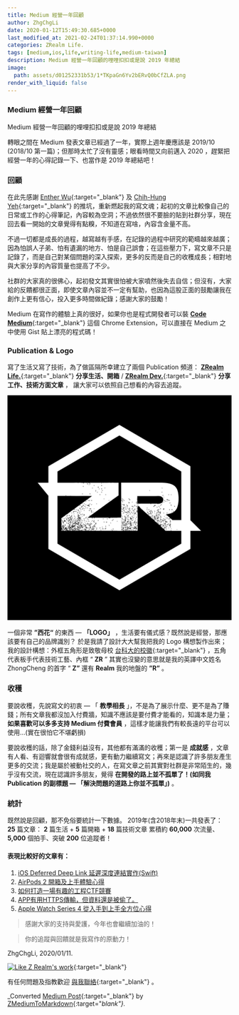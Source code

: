 ```yaml
---
title: Medium 經營一年回顧
author: ZhgChgLi
date: 2020-01-12T15:49:30.685+0000
last_modified_at: 2021-02-24T01:37:14.990+0000
categories: ZRealm Life.
tags: [medium,ios,life,writing-life,medium-taiwan]
description: Medium 經營一年回顧的哩哩扣扣或是說 2019 年總結
image:
  path: assets/d01252331b53/1*TKpaGn6Yv2bERvQ0bCfZLA.png
render_with_liquid: false
---
```


### Medium 經營一年回顧

Medium 經營一年回顧的哩哩扣扣或是說 2019 年總結

轉眼之間在 Medium 發表文章已經過了一年，實際上週年慶應該是 2019/10 \(2018/10 第一篇\)；但那時太忙了沒有靈感；眼看時間又向前邁入 2020 ，趕緊把經營一年的心得記錄一下、也當作是 2019 年總結吧！
### 回顧

在此先感謝 [Enther Wu](https://medium.com/u/f211da1977d0){:target="_blank"} 及 [Chih\-Hung Yeh](https://medium.com/u/baaffcc5aecc){:target="_blank"} 的推坑，重新燃起我的寫文魂；起初的文章比較像自己的日常或工作的心得筆記，內容較為空洞；不過依然很不要臉的貼到社群分享，現在回去看一開始的文章覺得有點糗，不知道在寫啥，內容含金量不高。

不過一切都是成長的過程，越寫越有手感，在記錄的過程中研究的範疇越來越廣；因為怕誤人子弟、怕有遺漏的地方、怕是自己誤會；在這些壓力下，寫文章不只是記錄了，而是自己對某個問題的深入探索，更多的反而是自己的收穫成長；相對地與大家分享的內容質量也提高了不少。

社群的大家真的很佛心，起初發文其實很怕被大家噴然後失去自信；但沒有，大家給的反饋都很正面，即使文章內容並不一定有幫助，也因為這股正面的鼓勵讓我在創作上更有信心，投入更多時間做紀錄；感謝大家的鼓勵！

Medium 在寫作的體驗上真的很好，如果你也是程式開發者可以裝 [**Code Medium**](https://chrome.google.com/webstore/detail/code-medium/dganoageikmadjocbmklfgaejpkdigbe){:target="_blank"} 這個 Chrome Extension，可以直接在 Medium 之中使用 Gist 貼上漂亮的程式碼！
### Publication & Logo

寫了生活又寫了技術，為了做區隔所幸建立了兩個 Publication 頻道： [**ZRealm Life\.**](https://medium.com/zrealm-life){:target="_blank"} **分享生活、開箱** / [**ZRealm Dev\.**](https://medium.com/zrealm-ios-dev){:target="_blank"} **分享工作、技術方面文章** ，
讓大家可以依照自己想看的內容去追蹤。


![](/assets/d01252331b53/1*TKpaGn6Yv2bERvQ0bCfZLA.png)


一個非常 **”西花“** 的東西 — **「LOGO」** ，生活要有儀式感？既然說是經營，那應該要有自己的品牌識別？
於是我請了設計大大幫我把我的 Logo 構想製作出來；我的設計構想：外框五角形是致敬母校 [台科大的校徽](https://www.ntust.edu.tw/home.php){:target="_blank"} ，五角代表板手代表技術工藝、內框 “ **ZR** ” 其實也沒變的意思就是我的英譯中文姓名 ZhongCheng 的首字 “ **Z”** 還有 **Realm** 我的地盤的 **”R”** 。
### 收穫

要說收穫，先說寫文的初衷 — 「 **教學相長** 」，不是為了展示什麼、更不是為了賺錢；所有文章我都沒加入付費牆，知識不應該是要付費才能看的，知識本是力量； **如果喜歡可以多多支持 Medium 付費會員** ，這樣才能讓我們有較長遠的平台可以使用…\(實在很怕它不堪虧損\)

要說收穫的話，除了金錢利益沒有，其他都有滿滿的收穫；第一是 **成就感** ，文章有人看、有迴響就會很有成就感，更有動力繼續寫文；再來是認識了許多朋友產生更多的交流；我是屬於被動社交的人，在寫文章之前其實對社群是非常陌生的，幾乎沒有交流，現在認識許多朋友，覺得 **在開發的路上並不孤單了！\(如同我 Publication 的副標題 — 「解決問題的道路上你並不孤單」\)** 。
### 統計

既然說是回顧，那不免俗要統計一下數據。
2019年\(含2018年末\)一共發表了：
**25** 篇文章： **2** 篇生活 \+ **5** 篇開箱 \+ **18** 篇技術文章
累積約 **60,000** 次流量、 **5,000** 個拍手、突破 **200** 位追蹤者！
#### 表現比較好的文章有：
1. [iOS Deferred Deep Link 延遲深度連結實作\(Swift\)](../b08ef940c196/)
2. [AirPods 2 開箱及上手體驗心得](../33afa0ae557d/)
3. [如何打造一場有趣的工程CTF競賽](../729d7b6817a4/)
4. [APP有用HTTPS傳輸，但資料還是被偷了。](../46410aaada00/)
5. [Apple Watch Series 4 從入手到上手全方位心得](../a2920e33e73e/)



> 感謝大家的支持與愛護，今年也會繼續加油的！ 





> 你的追蹤與回饋就是我寫作的原動力！ 




ZhgChgLi, 2020/01/11\.


[![Like Z Realm's work](https://button.like.co/images/og/likebutton.png "Like Z Realm's work")](https://button.like.co/in/like/zhgchgli){:target="_blank"}


有任何問題及指教歡迎 [與我聯絡](https://www.zhgchg.li/contact){:target="_blank"} 。



_Converted [Medium Post](https://medium.com/zrealm-life/medium-%E7%B6%93%E7%87%9F%E4%B8%80%E5%B9%B4%E5%9B%9E%E9%A1%A7-d01252331b53){:target="_blank"} by [ZMediumToMarkdown](https://github.com/ZhgChgLi/ZMediumToMarkdown){:target="_blank"}._
